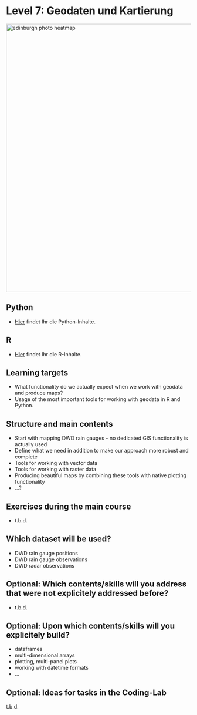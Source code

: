 # Level 7: Geodaten und Kartierung

<a data-flickr-embed="true" href="https://www.flickr.com/photos/stevefaeembra/3598407845/" title="edinburgh photo heatmap"><img src="https://live.staticflickr.com/2427/3598407845_e64a999d10_b.jpg" width="1024" height="731" alt="edinburgh photo heatmap"></a><script async src="//embedr.flickr.com/assets/client-code.js" charset="utf-8"></script>

## Python

- [Hier](python/mastering-geodata-in-python.html) findet Ihr die Python-Inhalte.

## R

- [Hier](R/README.md) findet Ihr die R-Inhalte.



## Learning targets

- What functionality do we actually expect when we work with geodata and produce maps?
- Usage of the most important tools for working with geodata in R and Python.

## Structure and main contents

- Start with mapping DWD rain gauges - no dedicated GIS functionality is actually used
- Define what we need in addition to make our approach more robust and complete
- Tools for working with vector data
- Tools for working with raster data
- Producing beautiful maps by combining these tools with native plotting functionality
- ...?

## Exercises during the main course

- t.b.d.

## Which dataset will be used?

- DWD rain gauge positions
- DWD rain gauge observations
- DWD radar observations

## Optional: Which contents/skills will you address that were not explicitely addressed before?

- t.b.d.


## Optional: Upon which contents/skills will you explicitely build?

- dataframes
- multi-dimensional arrays
- plotting, multi-panel plots
- working with datetime formats
- ...


## Optional: Ideas for tasks in the Coding-Lab

t.b.d.

